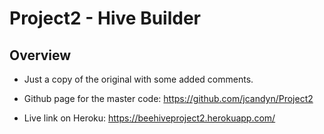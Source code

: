 # Project2 - Hive Builder

## Overview

* Just a copy of the original with some added comments. 

* Github page for the master code: https://github.com/jcandyn/Project2

* Live link on Heroku: https://beehiveproject2.herokuapp.com/ 
